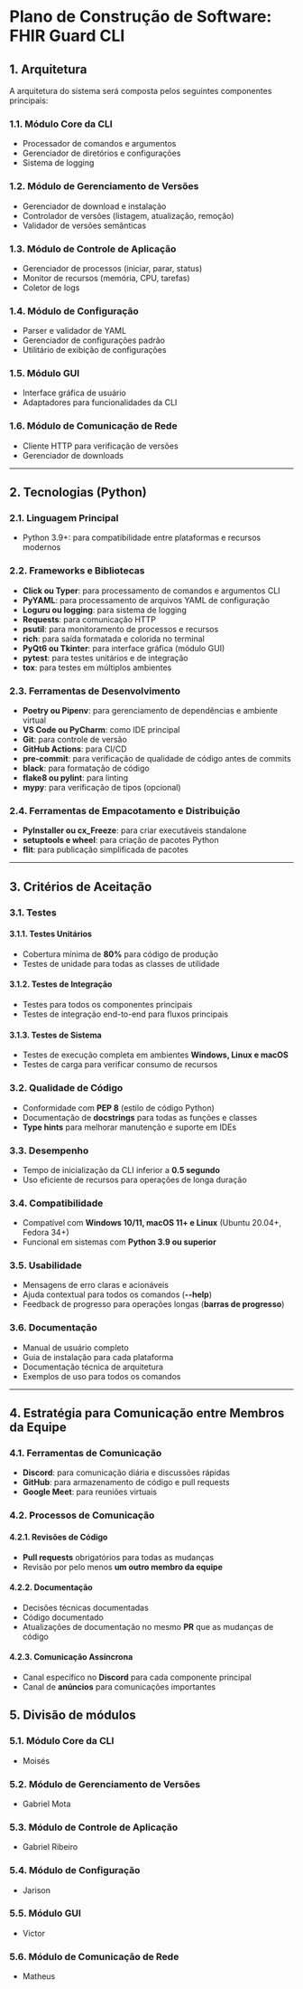 # Plano de Construção de Software: FHIR Guard CLI

## 1. Arquitetura

A arquitetura do sistema será composta pelos seguintes componentes principais:

### 1.1. Módulo Core da CLI
- Processador de comandos e argumentos
- Gerenciador de diretórios e configurações
- Sistema de logging

### 1.2. Módulo de Gerenciamento de Versões
- Gerenciador de download e instalação
- Controlador de versões (listagem, atualização, remoção)
- Validador de versões semânticas

### 1.3. Módulo de Controle de Aplicação
- Gerenciador de processos (iniciar, parar, status)
- Monitor de recursos (memória, CPU, tarefas)
- Coletor de logs

### 1.4. Módulo de Configuração
- Parser e validador de YAML
- Gerenciador de configurações padrão
- Utilitário de exibição de configurações

### 1.5. Módulo GUI
- Interface gráfica de usuário
- Adaptadores para funcionalidades da CLI

### 1.6. Módulo de Comunicação de Rede
- Cliente HTTP para verificação de versões
- Gerenciador de downloads

---

## 2. Tecnologias (Python)

### 2.1. Linguagem Principal
- Python 3.9+: para compatibilidade entre plataformas e recursos modernos

### 2.2. Frameworks e Bibliotecas
- **Click ou Typer**: para processamento de comandos e argumentos CLI
- **PyYAML**: para processamento de arquivos YAML de configuração
- **Loguru ou logging**: para sistema de logging
- **Requests**: para comunicação HTTP
- **psutil**: para monitoramento de processos e recursos
- **rich**: para saída formatada e colorida no terminal
- **PyQt6 ou Tkinter**: para interface gráfica (módulo GUI)
- **pytest**: para testes unitários e de integração
- **tox**: para testes em múltiplos ambientes

### 2.3. Ferramentas de Desenvolvimento
- **Poetry ou Pipenv**: para gerenciamento de dependências e ambiente virtual
- **VS Code ou PyCharm**: como IDE principal
- **Git**: para controle de versão
- **GitHub Actions**: para CI/CD
- **pre-commit**: para verificação de qualidade de código antes de commits
- **black**: para formatação de código
- **flake8 ou pylint**: para linting
- **mypy**: para verificação de tipos (opcional)

### 2.4. Ferramentas de Empacotamento e Distribuição
- **PyInstaller ou cx_Freeze**: para criar executáveis standalone
- **setuptools e wheel**: para criação de pacotes Python
- **flit**: para publicação simplificada de pacotes

---

## 3. Critérios de Aceitação

### 3.1. Testes

#### 3.1.1. Testes Unitários
- Cobertura mínima de **80%** para código de produção
- Testes de unidade para todas as classes de utilidade

#### 3.1.2. Testes de Integração
- Testes para todos os componentes principais
- Testes de integração end-to-end para fluxos principais

#### 3.1.3. Testes de Sistema
- Testes de execução completa em ambientes **Windows, Linux e macOS**
- Testes de carga para verificar consumo de recursos

### 3.2. Qualidade de Código
- Conformidade com **PEP 8** (estilo de código Python)
- Documentação de **docstrings** para todas as funções e classes
- **Type hints** para melhorar manutenção e suporte em IDEs

### 3.3. Desempenho
- Tempo de inicialização da CLI inferior a **0.5 segundo**
- Uso eficiente de recursos para operações de longa duração

### 3.4. Compatibilidade
- Compatível com **Windows 10/11, macOS 11+ e Linux** (Ubuntu 20.04+, Fedora 34+)
- Funcional em sistemas com **Python 3.9 ou superior**

### 3.5. Usabilidade
- Mensagens de erro claras e acionáveis
- Ajuda contextual para todos os comandos (**--help**)
- Feedback de progresso para operações longas (**barras de progresso**)

### 3.6. Documentação
- Manual de usuário completo
- Guia de instalação para cada plataforma
- Documentação técnica de arquitetura
- Exemplos de uso para todos os comandos

---

## 4. Estratégia para Comunicação entre Membros da Equipe

### 4.1. Ferramentas de Comunicação
- **Discord**: para comunicação diária e discussões rápidas
- **GitHub**: para armazenamento de código e pull requests
- **Google Meet**: para reuniões virtuais

### 4.2. Processos de Comunicação

#### 4.2.1. Revisões de Código
- **Pull requests** obrigatórios para todas as mudanças
- Revisão por pelo menos **um outro membro da equipe**

#### 4.2.2. Documentação
- Decisões técnicas documentadas
- Código documentado
- Atualizações de documentação no mesmo **PR** que as mudanças de código

#### 4.2.3. Comunicação Assíncrona
- Canal específico no **Discord** para cada componente principal
- Canal de **anúncios** para comunicações importantes

## 5. Divisão de módulos

### 5.1. Módulo Core da CLI
- Moisés

### 5.2. Módulo de Gerenciamento de Versões
- Gabriel Mota

### 5.3. Módulo de Controle de Aplicação
- Gabriel Ribeiro
  
### 5.4. Módulo de Configuração
- Jarison

### 5.5. Módulo GUI
- Victor

### 5.6. Módulo de Comunicação de Rede
- Matheus


